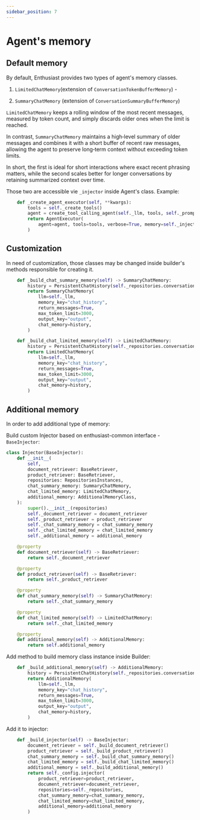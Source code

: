 ```yaml
---
sidebar_position: 7
---
```


# Agent's memory

## Default memory
By default, Enthusiast provides two types of agent's memory classes.
1. `LimitedChatMemory`(extension of `ConversationTokenBufferMemory`) - 

2. `SummaryChatMemory` (extension of `ConversationSummaryBufferMemory`)

`LimitedChatMemory` keeps a rolling window of the most recent messages, measured by token count, and simply discards older ones when the limit is reached.

In contrast, `SummaryChatMemory` maintains a high‑level summary of older messages and combines it with a short buffer of recent raw messages, allowing the agent to preserve long‑term context without exceeding token limits.

In short, the first is ideal for short interactions where exact recent phrasing matters, while the second scales better for longer conversations by retaining summarized context over time.

Those two are accessible vie `_injector` inside Agent's class.
Example:
```python
    def _create_agent_executor(self, **kwargs):
        tools = self._create_tools()
        agent = create_tool_calling_agent(self._llm, tools, self._prompt)
        return AgentExecutor(
            agent=agent, tools=tools, verbose=True, memory=self._injector.chat_summary_memory, **kwargs
        )
```

## Customization
In need of customization, those classes may be changed inside builder's methods responsible for creating it.
```python
    def _build_chat_summary_memory(self) -> SummaryChatMemory:
        history = PersistentChatHistory(self._repositories.conversation, self._config.conversation_id)
        return SummaryChatMemory(
            llm=self._llm,
            memory_key="chat_history",
            return_messages=True,
            max_token_limit=3000,
            output_key="output",
            chat_memory=history,
        )

    def _build_chat_limited_memory(self) -> LimitedChatMemory:
        history = PersistentChatHistory(self._repositories.conversation, self._config.conversation_id)
        return LimitedChatMemory(
            llm=self._llm,
            memory_key="chat_history",
            return_messages=True,
            max_token_limit=3000,
            output_key="output",
            chat_memory=history,
        )
```

## Additional memory
In order to add additional type of memory:

Build custom Injector based on enthusiast-common interface - `BaseInjector`:
```python
class Injector(BaseInjector):
    def __init__(
        self,
        document_retriever: BaseRetriever,
        product_retriever: BaseRetriever,
        repositories: RepositoriesInstances,
        chat_summary_memory: SummaryChatMemory,
        chat_limited_memory: LimitedChatMemory,
        additional_memory: AdditionalMemoryClass,
    ):
        super().__init__(repositories)
        self._document_retriever = document_retriever
        self._product_retriever = product_retriever
        self._chat_summary_memory = chat_summary_memory
        self._chat_limited_memory = chat_limited_memory
        self._additional_memory = additional_memory

    @property
    def document_retriever(self) -> BaseRetriever:
        return self._document_retriever

    @property
    def product_retriever(self) -> BaseRetriever:
        return self._product_retriever

    @property
    def chat_summary_memory(self) -> SummaryChatMemory:
        return self._chat_summary_memory

    @property
    def chat_limited_memory(self) -> LimitedChatMemory:
        return self._chat_limited_memory

    @property
    def additional_memory(self) -> AdditionalMemory:
        return self.additional_memory
```
Add method to build memory class instance inside Builder:
```python
    def _build_additional_memory(self) -> AdditionalMemory:
        history = PersistentChatHistory(self._repositories.conversation, self._config.conversation_id)
        return AdditionalMemory(
            llm=self._llm,
            memory_key="chat_history",
            return_messages=True,
            max_token_limit=3000,
            output_key="output",
            chat_memory=history,
        )
```
Add it to injector:

```python
    def _build_injector(self) -> BaseInjector:
        document_retriever = self._build_document_retriever()
        product_retriever = self._build_product_retriever()
        chat_summary_memory = self._build_chat_summary_memory()
        chat_limited_memory = self._build_chat_limited_memory()
        additional_memory = self._build_additional_memory()
        return self._config.injector(
            product_retriever=product_retriever,
            document_retriever=document_retriever,
            repositories=self._repositories,
            chat_summary_memory=chat_summary_memory,
            chat_limited_memory=chat_limited_memory,
            additional_memory=additional_memory
        )
```